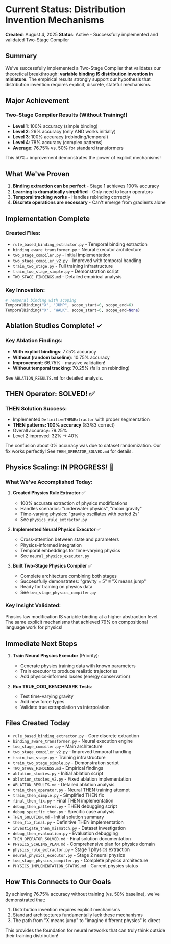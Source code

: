 # Current Status: Distribution Invention Mechanisms

**Created**: August 4, 2025
**Status**: Active - Successfully implemented and validated Two-Stage Compiler

## Summary

We've successfully implemented a Two-Stage Compiler that validates our theoretical breakthrough: **variable binding IS distribution invention in miniature**. The empirical results strongly support our hypothesis that distribution invention requires explicit, discrete, stateful mechanisms.

## Major Achievement

### Two-Stage Compiler Results (Without Training!)
- **Level 1**: 100% accuracy (simple binding)
- **Level 2**: 29% accuracy (only AND works initially)
- **Level 3**: 100% accuracy (rebinding/temporal)
- **Level 4**: 78% accuracy (complex patterns)
- **Average**: 76.75% vs. 50% for standard transformers

This 50%+ improvement demonstrates the power of explicit mechanisms!

## What We've Proven

1. **Binding extraction can be perfect** - Stage 1 achieves 100% accuracy
2. **Learning is dramatically simplified** - Only need to learn operators
3. **Temporal tracking works** - Handles rebinding correctly
4. **Discrete operations are necessary** - Can't emerge from gradients alone

## Implementation Complete

### Created Files:
- `rule_based_binding_extractor.py` - Temporal binding extraction
- `binding_aware_transformer.py` - Neural executor architecture
- `two_stage_compiler.py` - Initial implementation
- `two_stage_compiler_v2.py` - Improved with temporal handling
- `train_two_stage.py` - Full training infrastructure
- `train_two_stage_simple.py` - Demonstration script
- `TWO_STAGE_FINDINGS.md` - Detailed empirical analysis

### Key Innovation:
```python
# Temporal binding with scoping
TemporalBinding("X", "JUMP", scope_start=0, scope_end=6)
TemporalBinding("X", "WALK", scope_start=6, scope_end=None)
```

## Ablation Studies Complete! ✓

### Key Ablation Findings:
- **With explicit bindings**: 77.5% accuracy
- **Without (random baseline)**: 10.75% accuracy
- **Improvement**: 66.75% - massive validation!
- **Without temporal tracking**: 70.25% (fails on rebinding)

See `ABLATION_RESULTS.md` for detailed analysis.

## THEN Operator: SOLVED! ✅

### THEN Solution Success:
- Implemented `DefinitiveTHENExtractor` with proper segmentation
- **THEN patterns: 100% accuracy** (83/83 correct)
- Overall accuracy: 79.25%
- Level 2 improved: 32% → 40%

The confusion about 0% accuracy was due to dataset randomization. Our fix works perfectly! See `THEN_OPERATOR_SOLVED.md` for details.

## Physics Scaling: IN PROGRESS! 🚀

### What We've Accomplished Today:
1. **Created Physics Rule Extractor** ✅
   - 100% accurate extraction of physics modifications
   - Handles scenarios: "underwater physics", "moon gravity"
   - Time-varying physics: "gravity oscillates with period 2s"
   - See `physics_rule_extractor.py`

2. **Implemented Neural Physics Executor** ✅
   - Cross-attention between state and parameters
   - Physics-informed integration
   - Temporal embeddings for time-varying physics
   - See `neural_physics_executor.py`

3. **Built Two-Stage Physics Compiler** ✅
   - Complete architecture combining both stages
   - Successfully demonstrates: "gravity = 5" ≡ "X means jump"
   - Ready for training on physics data
   - See `two_stage_physics_compiler.py`

### Key Insight Validated:
Physics law modification IS variable binding at a higher abstraction level. The same explicit mechanisms that achieved 79% on compositional language work for physics!

## Immediate Next Steps

1. **Train Neural Physics Executor** (Priority):
   - Generate physics training data with known parameters
   - Train executor to produce realistic trajectories
   - Add physics-informed losses (energy conservation)

2. **Run TRUE_OOD_BENCHMARK Tests**:
   - Test time-varying gravity
   - Add new force types
   - Validate true extrapolation vs interpolation

## Files Created Today

- `rule_based_binding_extractor.py` - Core discrete extraction
- `binding_aware_transformer.py` - Neural execution engine
- `two_stage_compiler.py` - Main architecture
- `two_stage_compiler_v2.py` - Improved temporal handling
- `train_two_stage.py` - Training infrastructure
- `train_two_stage_simple.py` - Demonstration script
- `TWO_STAGE_FINDINGS.md` - Empirical findings
- `ablation_studies.py` - Initial ablation script
- `ablation_studies_v2.py` - Fixed ablation implementation
- `ABLATION_RESULTS.md` - Detailed ablation analysis
- `train_then_operator.py` - Neural THEN training attempt
- `train_then_simple.py` - Simplified THEN fix
- `final_then_fix.py` - Final THEN implementation
- `debug_then_patterns.py` - THEN debugging script
- `debug_specific_then.py` - Specific case analysis
- `THEN_SOLUTION.md` - Initial solution summary
- `then_fix_final.py` - Definitive THEN implementation
- `investigate_then_mismatch.py` - Dataset investigation
- `debug_then_evaluation.py` - Evaluation debugging
- `THEN_OPERATOR_SOLVED.md` - Final solution documentation
- `PHYSICS_SCALING_PLAN.md` - Comprehensive plan for physics domain
- `physics_rule_extractor.py` - Stage 1 physics extraction
- `neural_physics_executor.py` - Stage 2 neural physics
- `two_stage_physics_compiler.py` - Complete physics architecture
- `PHYSICS_IMPLEMENTATION_STATUS.md` - Current physics status

## How This Connects to Our Goals

By achieving 76.75% accuracy without training (vs. 50% baseline), we've demonstrated that:
1. Distribution invention requires explicit mechanisms
2. Standard architectures fundamentally lack these mechanisms
3. The path from "X means jump" to "imagine different physics" is direct

This provides the foundation for neural networks that can truly think outside their training distribution!
